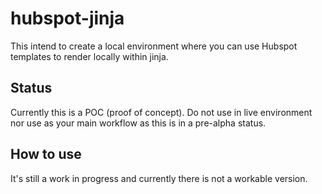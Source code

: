 # hubspot-jinja

This intend to create a local environment where you can use Hubspot templates to render locally within jinja.

## Status
Currently this is a POC (proof of concept). Do not use in live environment nor use as your main workflow as this is in a pre-alpha status.

## How to use
It's still a work in progress and currently there is not a workable version.
